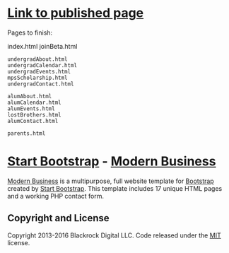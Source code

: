 # [Link to published page](https://umnbetapi.github.io/)

Pages to finish:

  index.html
	joinBeta.html
	
	undergradAbout.html
	undergradCalendar.html
	undergradEvents.html
	mpsScholarship.html
	undergradContact.html
	
	alumAbout.html
	alumCalendar.html
	alumEvents.html
	lostBrothers.html
	alumContact.html
	
	parents.html



# [Start Bootstrap](http://startbootstrap.com/) - [Modern Business](http://startbootstrap.com/template-overviews/modern-business/)

[Modern Business](http://startbootstrap.com/template-overviews/modern-business/) is a multipurpose, full website template for [Bootstrap](http://getbootstrap.com/) created by [Start Bootstrap](http://startbootstrap.com/). This template includes 17 unique HTML pages and a working PHP contact form.



## Copyright and License

Copyright 2013-2016 Blackrock Digital LLC. Code released under the [MIT](https://github.com/BlackrockDigital/startbootstrap-modern-business/blob/gh-pages/LICENSE) license.
